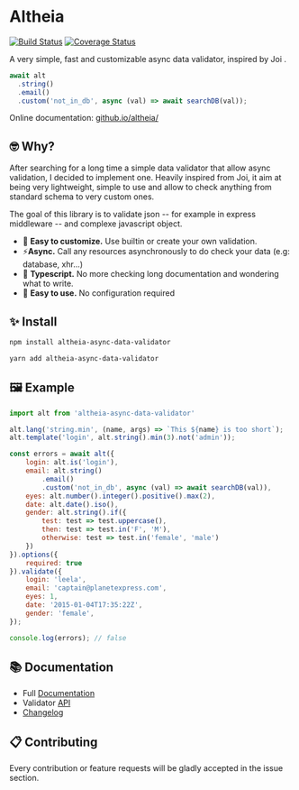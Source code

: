 # Altheia

[![Build Status](https://travis-ci.org/bodinsamuel/altheia.svg?branch=master)](https://travis-ci.org/bodinsamuel/altheia) [![Coverage Status](https://coveralls.io/repos/github/bodinsamuel/altheia/badge.svg?branch=master)](https://coveralls.io/github/bodinsamuel/altheia?branch=master)

A very simple, fast and customizable async data validator, inspired by Joi .

```javascript
await alt
  .string()
  .email()
  .custom('not_in_db', async (val) => await searchDB(val));
```

Online documentation: [github.io/altheia/](https://bodinsamuel.github.io/altheia/)

## 🤓 Why?

After searching for a long time a simple data validator that allow async validation, I decided to implement one. Heavily inspired from Joi, it aim at being very lightweight, simple to use and allow to check anything from standard schema to very custom ones.

The goal of this library is to validate json -- for example in express middleware -- and complexe javascript object.

- 💅 **Easy to customize.** Use builtin or create your own validation.
- ⚡️**Async.** Call any resources asynchronously to do check your data (e.g: database, xhr...)
- 🤩 **Typescript.** No more checking long documentation and wondering what to write.
- 🧘 **Easy to use.** No configuration required

## ✨ Install

```bash
npm install altheia-async-data-validator
```

```sh
yarn add altheia-async-data-validator
```

## 🖼 Example

```javascript
import alt from 'altheia-async-data-validator'

alt.lang('string.min', (name, args) => `This ${name} is too short`);
alt.template('login', alt.string().min(3).not('admin'));

const errors = await alt({
    login: alt.is('login'),
    email: alt.string()
        .email()
        .custom('not_in_db', async (val) => await searchDB(val)),
    eyes: alt.number().integer().positive().max(2),
    date: alt.date().iso(),
    gender: alt.string().if({
        test: test => test.uppercase(),
        then: test => test.in('F', 'M'),
        otherwise: test => test.in('female', 'male')
    })
}).options({
    required: true
}).validate({
    login: 'leela',
    email: 'captain@planetexpress.com',
    eyes: 1,
    date: '2015-01-04T17:35:22Z',
    gender: 'female',
});

console.log(errors); // false
```

## 📚 Documentation

- Full [Documentation](/docs/)
- Validator [API](/docs/api.md)
- [Changelog](../master/CHANGELOG.md)

## 📋 Contributing

Every contribution or feature requests will be gladly accepted in the issue section.
